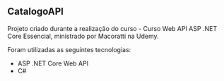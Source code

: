 ## CatalogoAPI

Projeto criado durante a realização do curso - Curso Web API ASP .NET Core Essencial, ministrado por Macoratti na Udemy.

Foram utilizadas as seguintes tecnologias: 
- ASP .NET Core Web API
- C#



